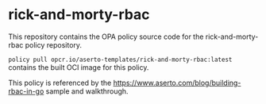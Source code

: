 # rick-and-morty-rbac

This repository contains the OPA policy source code for the rick-and-morty-rbac policy repository.

`policy pull opcr.io/aserto-templates/rick-and-morty-rbac:latest` contains the built OCI image for this policy.

This policy is referenced by the https://www.aserto.com/blog/building-rbac-in-go sample and walkthrough.



